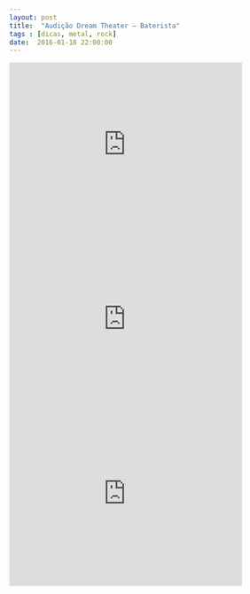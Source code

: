 ```yaml
---
layout: post
title:  "Audição Dream Theater — Baterista"
tags : [dicas, metal, rock]
date:  2016-01-18 22:00:00
---
```



<iframe allowfullscreen="" class="YOUTUBE-iframe-video" data-thumbnail-src="https://i.ytimg.com/vi/DX4EAxB_XMQ/0.jpg" frameborder="0" width="420" height="315" src="https://www.youtube.com/embed/DX4EAxB_XMQ?feature=player_embedded"></iframe>

<iframe allowfullscreen="" class="YOUTUBE-iframe-video" data-thumbnail-src="https://i.ytimg.com/vi/5CZNAiWngHo/0.jpg" frameborder="0" width="420" height="315" src="https://www.youtube.com/embed/5CZNAiWngHo?feature=player_embedded" ></iframe>

<iframe allowfullscreen="" class="YOUTUBE-iframe-video" data-thumbnail-src="https://i.ytimg.com/vi/PKMfOQipFXo/0.jpg" frameborder="0" width="420" height="315" src="https://www.youtube.com/embed/PKMfOQipFXo?feature=player_embedded"></iframe>
